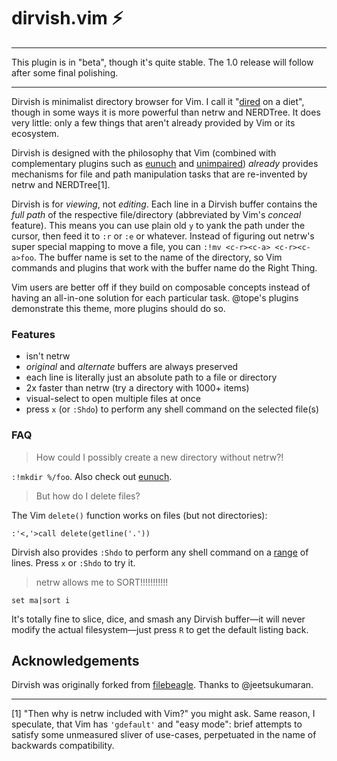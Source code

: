 # dirvish.vim :zap:

---

This plugin is in "beta", though it's quite stable. The 1.0 release will follow
after some final polishing.

---

Dirvish is minimalist directory browser for Vim. I call it
"[dired](http://en.wikipedia.org/wiki/Dired) on a diet", though in some ways it
is more powerful than netrw and NERDTree. It
does very little: only a few things that aren't already provided by Vim or its
ecosystem.

Dirvish is designed with the philosophy that Vim (combined with complementary
plugins such as [eunuch](https://github.com/tpope/vim-eunuch) and
[unimpaired](https://github.com/tpope/vim-unimpaired)) *already* provides
mechanisms for file and path manipulation tasks that are re-invented by netrw
and NERDTree[1].

Dirvish is for  _viewing_, not _editing_. Each line in a Dirvish buffer
contains the _full path_ of the respective file/directory (abbreviated by Vim's
_conceal_ feature). This means you can use plain old `y` to yank the path under
the cursor, then feed it to `:r` or `:e` or whatever. Instead of figuring out
netrw's super special mapping to move a file, you can
`:!mv <c-r><c-a> <c-r><c-a>foo`. The buffer name is set to the name of the
directory, so Vim commands and plugins that work with the buffer name do the
Right Thing.

Vim users are better off if they build on composable concepts instead of having
an all-in-one solution for each particular task. @tope's plugins demonstrate
this theme, more plugins should do so.

### Features

- isn't netrw
- _original_ and _alternate_ buffers are always preserved
- each line is literally just an absolute path to a file or directory
- 2x faster than netrw (try a directory with 1000+ items)
- visual-select to open multiple files at once
- press `x` (or `:Shdo`) to perform any shell command on the selected file(s)

### FAQ

> How could I possibly create a new directory without netrw?!

`:!mkdir %/foo`. Also check out [eunuch](https://github.com/tpope/vim-eunuch).

> But how do I delete files?

The Vim `delete()` function works on files (but not directories):

    :'<,'>call delete(getline('.'))

Dirvish also provides `:Shdo` to perform any shell command on
a [range](http://neovim.org/doc/user/cmdline.html#cmdline-ranges) of lines.
Press `x` or `:Shdo` to try it.

> netrw allows me to SORT!!!!!!!!!!!

    set ma|sort i

It's totally fine to slice, dice, and smash any Dirvish buffer—it will never
modify the actual filesystem—just press `R` to get the default listing back.


## Acknowledgements

Dirvish was originally forked from
[filebeagle](https://github.com/jeetsukumaran/vim-filebeagle). Thanks to @jeetsukumaran.

---

[1] "Then why is netrw included with Vim?" you might ask. Same reason,
I speculate, that Vim has `'gdefault'` and "easy mode": brief attempts to
satisfy some unmeasured sliver of use-cases, perpetuated in the name of
backwards compatibility.
